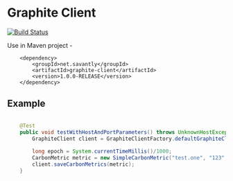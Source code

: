 # Graphite Client
[![Build Status](https://travis-ci.org/graphite-client/graphite-client.svg?branch=master)](https://travis-ci.org/savantly-net/graphite-client)

Use in Maven project -

```
	<dependency>
		<groupId>net.savantly</groupId>
		<artifactId>graphite-client</artifactId>
		<version>1.0.0-RELEASE</version>
	</dependency>
```


## Example 

```java

	@Test
	public void testWithHostAndPortParameters() throws UnknownHostException, SocketException {
		GraphiteClient client = GraphiteClientFactory.defaultGraphiteClient("localhost", 2003);
		
		long epoch = System.currentTimeMillis()/1000;
		CarbonMetric metric = new SimpleCarbonMetric("test.one", "123", epoch);
		client.saveCarbonMetrics(metric);
	}
```